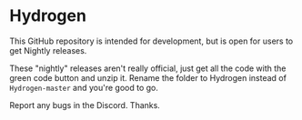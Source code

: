 # Hydrogen
This GitHub repository is intended for development, but is open for users to get Nightly releases.

These "nightly" releases aren't really official, just get all the code with the green code button and unzip it. Rename the folder to Hydrogen instead of `Hydrogen-master` and you're good to go.

Report any bugs in the Discord. Thanks.